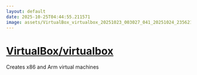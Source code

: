 ```yaml
---
layout: default
date: 2025-10-25T04:44:55.211571
image: assets/VirtualBox_virtualbox_20251023_003027_041_20251024_235621_3119a0--20251025T015724319--cropped.png
---
```


# [VirtualBox/virtualbox](https://github.com/VirtualBox/virtualbox/)

Creates x86 and Arm virtual machines
